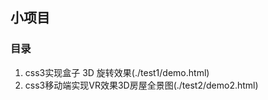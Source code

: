 ## 小项目

### 目录

 1. css3实现盒子 3D 旋转效果(./test1/demo.html)
 2. css3移动端实现VR效果3D房屋全景图(./test2/demo2.html)
